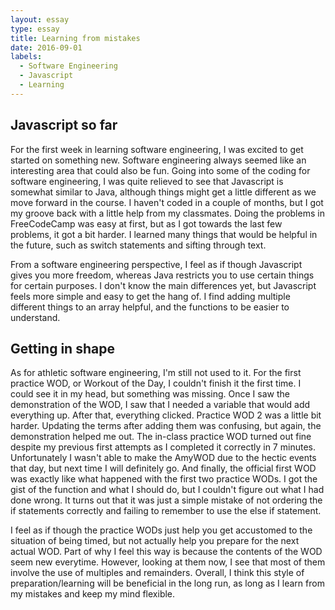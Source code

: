 ```yaml
---
layout: essay
type: essay
title: Learning from mistakes
date: 2016-09-01
labels:
  - Software Engineering
  - Javascript
  - Learning
---
```


## Javascript so far

For the first week in learning software engineering, I was excited to get started on something new. Software engineering always seemed like an interesting area that could also be fun. Going into some of the coding for software engineering, I was quite relieved to see that Javascript is somewhat similar to Java, although things might get a little different as we move forward in the course. I haven't coded in a couple of months, but I got my groove back with a little help from my classmates. Doing the problems in FreeCodeCamp was easy at first, but as I got towards the last few problems, it got a bit harder. I learned many things that would be helpful in the future, such as switch statements and sifting through text.

From a software engineering perspective, I feel as if though Javascript gives you more freedom, whereas Java restricts you to use certain things for certain purposes. I don't know the main differences yet, but Javascript feels more simple and easy to get the hang of. I find adding multiple different things to an array helpful, and the functions to be easier to understand.

## Getting in shape

As for athletic software engineering, I'm still not used to it. For the first practice WOD, or Workout of the Day, I couldn't finish it the first time. I could see it in my head, but something was missing. Once I saw the demonstration of the WOD, I saw that I needed a variable that would add everything up. After that, everything clicked. Practice WOD 2 was a little bit harder. Updating the terms after adding them was confusing, but again, the demonstration helped me out. The in-class practice WOD turned out fine despite my previous first attempts as I completed it correctly in 7 minutes. Unfortunately I wasn't able to make the AmyWOD due to the hectic events that day, but next time I will definitely go. And finally, the official first WOD was exactly like what happened with the first two practice WODs. I got the gist of the function and what I should do, but I couldn't figure out what I had done wrong. It turns out that it was just a simple mistake of not ordering the if statements correctly and failing to remember to use the else if statement.

I feel as if though the practice WODs just help you get accustomed to the situation of being timed, but not actually help you prepare for the next actual WOD. Part of why I feel this way is because the contents of the WOD seem new everytime. However, looking at them now, I see that most of them involve the use of multiples and remainders. Overall, I think this style of preparation/learning will be beneficial in the long run, as long as I learn from my mistakes and keep my mind flexible.
